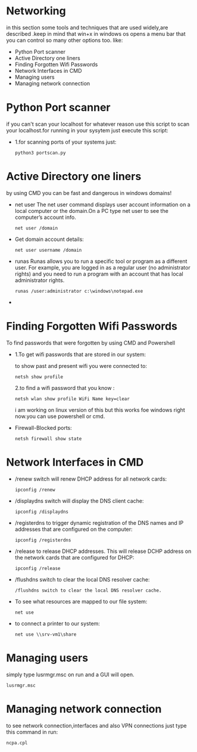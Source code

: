 # Networking
in this section some tools and techniques that are used widely,are described .keep in mind that win+x in windows os opens a menu bar that you can control so many other options too. like:

<ul>
<li>Python Port scanner</li>
<li>Active Directory one liners</li>
<li>Finding Forgotten Wifi Passwords</li>
<li>Network Interfaces in CMD</li>
<li>Managing users</li>
<li>Managing network connection</li>
</ul>

# Python Port scanner
if you can't scan your localhost for whatever reason use this script to scan your localhost.for running in your sysytem just execute this script:

<ul>
<li>1.for scanning ports of your systems just:

    python3 portscan.py

</li>
</ul>


# Active Directory one liners
by using CMD you can be fast and dangerous in windows domains!
<ul>
<li>net user The net user command displays user account information on a local computer or the domain.On a PC type net user to see the computer’s account info. 


    net user /domain

</li>
<li>Get domain account details:

    net user username /domain

</li>
<li>runas  Runas allows you to run a specific tool or program as a different user. For example, you are logged in as a regular user (no administrator rights) and you need to run a program with an account that has local administrator rights. 


    runas /user:administrator c:\windows\notepad.exe

</li>
<li></li>
</ul>


# Finding Forgotten Wifi Passwords
To find passwords that were forgotten by using CMD and Powershell
<ul>
<li>1.To get wifi passwords that are stored in our system:

<p>to show past and present wifi you were connected to:</p>

    netsh show profile

<p>2.to find a wifi password that you know :</p>


    netsh wlan show profile WiFi Name key=clear

<p>i am working on linux version of this but this works foe windows right now.you can use powershell or cmd.</p>
</li>
<li>Firewall-Blocked ports:

    netsh firewall show state

</li>
</ul>


# Network Interfaces in CMD

<ul>
<li>/renew switch will renew DHCP address for all network cards:

    ipconfig /renew

</li>
<li>/displaydns switch will display the DNS client cache:

    ipconfig /displaydns

</li>
<li>/registerdns to trigger dynamic registration of the DNS names and IP addresses that are configured on the computer:

    ipconfig /registerdns

</li>
<li>/release to release DHCP addresses. This will release DCHP address on the network cards that are configured for DHCP:

    ipconfig /release

</li>
<li>/flushdns switch to clear the local DNS resolver cache:


    /flushdns switch to clear the local DNS resolver cache.

</li>
<li>To see what resources are mapped to our file system:

    net use

</li>
<li>to connect a printer to our system:

    net use \\srv-vm1\share

</li>
</ul>

# Managing users
simply type lusrmgr.msc  on run and a GUI will open.

    lusrmgr.msc

# Managing network connection
to see network connection,interfaces and also VPN connections just type this command in run:

    ncpa.cpl
